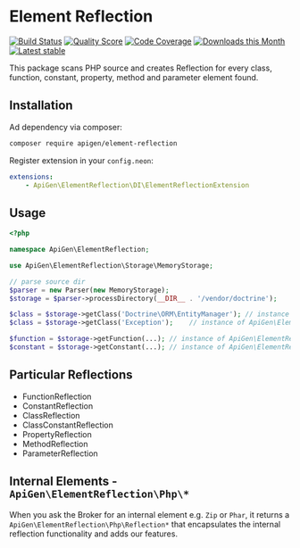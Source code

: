 # Element Reflection

[![Build Status](https://img.shields.io/travis/ApiGen/ElementReflection/master.svg?style=flat-square)](https://travis-ci.org/ApiGen/ElementReflection)
[![Quality Score](https://img.shields.io/scrutinizer/g/ApiGen/ElementReflection.svg?style=flat-square)](https://scrutinizer-ci.com/g/ApiGen/ElementReflection)
[![Code Coverage](https://img.shields.io/scrutinizer/coverage/g/ApiGen/ElementReflection.svg?style=flat-square)](https://scrutinizer-ci.com/g/ApiGen/ElementReflection)
[![Downloads this Month](https://img.shields.io/packagist/dm/apigen/element-reflection.svg?style=flat-square)](https://packagist.org/packages/apigen/element-reflection)
[![Latest stable](https://img.shields.io/packagist/v/apigen/element-reflection.svg?style=flat-square)](https://packagist.org/packages/apigen/element-reflection)


This package scans PHP source and creates Reflection for every class, function, constant, property, method and parameter element found.


## Installation

Ad dependency via composer:

```sh
composer require apigen/element-reflection
```

Register extension in your `config.neon`:

```yaml
extensions:
	- ApiGen\ElementReflection\DI\ElementReflectionExtension
```


## Usage

```php
<?php

namespace ApiGen\ElementReflection;

use ApiGen\ElementReflection\Storage\MemoryStorage;

// parse source dir
$parser = new Parser(new MemoryStorage);
$storage = $parser->processDirectory(__DIR__ . '/vendor/doctrine');

$class = $storage->getClass('Doctrine\ORM\EntityManager'); // instance of ApiGen\ElementReflection\Reflection\ClassReflection
$class = $storage->getClass('Exception');    // instance of ApiGen\ElementReflection\Php\ClassReflection

$function = $storage->getFunction(...); // instance of ApiGen\ElementReflection\PhpParser\FunctionReflection
$constant = $storage->getConstant(...); // instance of ApiGen\ElementReflection\PhpParser\ConstantReflection
```


## Particular Reflections

- FunctionReflection
- ConstantReflection
- ClassReflection
- ClassConstantReflection
- PropertyReflection 
- MethodReflection
- ParameterReflection 


## Internal Elements - `ApiGen\ElementReflection\Php\*`

When you ask the Broker for an internal element e.g. `Zip` or `Phar`, it returns a `ApiGen\ElementReflection\Php\Reflection*` that encapsulates the internal reflection functionality and adds our features.

